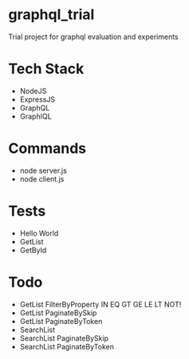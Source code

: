 # graphql_trial
Trial project for graphql evaluation and experiments

# Tech Stack
 - NodeJS
 - ExpressJS
 - GraphQL
 - GraphIQL

# Commands
 - node server.js
 - node client.js

# Tests
 - Hello World
 - GetList
 - GetById
 
# Todo
 - GetList FilterByProperty IN EQ GT GE LE LT NOT!
 - GetList PaginateBySkip
 - GetList PaginateByToken
 - SearchList
 - SearchList PaginateBySkip
 - SearchList PaginateByToken
